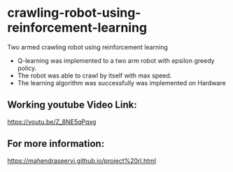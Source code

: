 # crawling-robot-using-reinforcement-learning
Two armed crawling robot using reinforcement learning


* Q-learning was implemented to a two arm robot with epsilon greedy policy.
* The robot was able to crawl by itself with max speed.
* The learning algorithm was successfully was implemented on Hardware

## Working youtube Video Link:
https://youtu.be/Z_8NE5qPqxg

## For more information:
https://mahendraseervi.github.io/project%20rl.html

